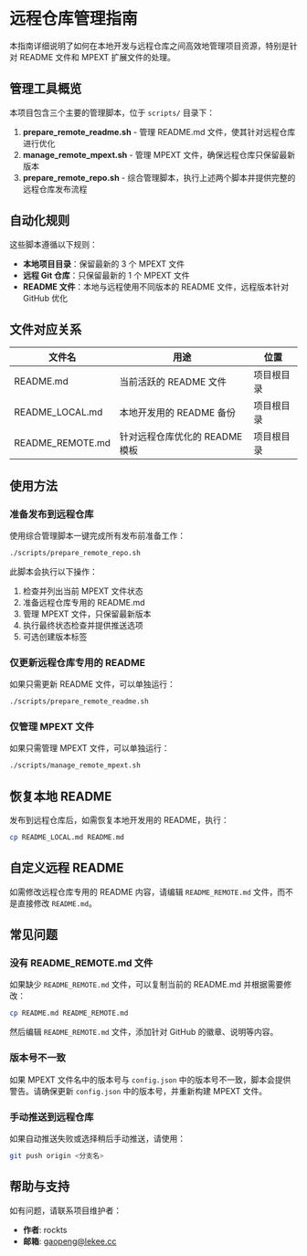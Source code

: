 # 远程仓库管理指南

本指南详细说明了如何在本地开发与远程仓库之间高效地管理项目资源，特别是针对 README 文件和 MPEXT 扩展文件的处理。

## 管理工具概览

本项目包含三个主要的管理脚本，位于 `scripts/` 目录下：

1. **prepare_remote_readme.sh** - 管理 README.md 文件，使其针对远程仓库进行优化
2. **manage_remote_mpext.sh** - 管理 MPEXT 文件，确保远程仓库只保留最新版本
3. **prepare_remote_repo.sh** - 综合管理脚本，执行上述两个脚本并提供完整的远程仓库发布流程

## 自动化规则

这些脚本遵循以下规则：

- **本地项目目录**：保留最新的 3 个 MPEXT 文件
- **远程 Git 仓库**：只保留最新的 1 个 MPEXT 文件
- **README 文件**：本地与远程使用不同版本的 README 文件，远程版本针对 GitHub 优化

## 文件对应关系

| 文件名           | 用途                           | 位置       |
| ---------------- | ------------------------------ | ---------- |
| README.md        | 当前活跃的 README 文件         | 项目根目录 |
| README_LOCAL.md  | 本地开发用的 README 备份       | 项目根目录 |
| README_REMOTE.md | 针对远程仓库优化的 README 模板 | 项目根目录 |

## 使用方法

### 准备发布到远程仓库

使用综合管理脚本一键完成所有发布前准备工作：

```bash
./scripts/prepare_remote_repo.sh
```

此脚本会执行以下操作：

1. 检查并列出当前 MPEXT 文件状态
2. 准备远程仓库专用的 README.md
3. 管理 MPEXT 文件，只保留最新版本
4. 执行最终状态检查并提供推送选项
5. 可选创建版本标签

### 仅更新远程仓库专用的 README

如果只需更新 README 文件，可以单独运行：

```bash
./scripts/prepare_remote_readme.sh
```

### 仅管理 MPEXT 文件

如果只需管理 MPEXT 文件，可以单独运行：

```bash
./scripts/manage_remote_mpext.sh
```

## 恢复本地 README

发布到远程仓库后，如需恢复本地开发用的 README，执行：

```bash
cp README_LOCAL.md README.md
```

## 自定义远程 README

如需修改远程仓库专用的 README 内容，请编辑 `README_REMOTE.md` 文件，而不是直接修改 `README.md`。

## 常见问题

### 没有 README_REMOTE.md 文件

如果缺少 `README_REMOTE.md` 文件，可以复制当前的 README.md 并根据需要修改：

```bash
cp README.md README_REMOTE.md
```

然后编辑 `README_REMOTE.md` 文件，添加针对 GitHub 的徽章、说明等内容。

### 版本号不一致

如果 MPEXT 文件名中的版本号与 `config.json` 中的版本号不一致，脚本会提供警告。请确保更新 `config.json` 中的版本号，并重新构建 MPEXT 文件。

### 手动推送到远程仓库

如果自动推送失败或选择稍后手动推送，请使用：

```bash
git push origin <分支名>
```

## 帮助与支持

如有问题，请联系项目维护者：

- **作者**: rockts
- **邮箱**: gaopeng@lekee.cc
